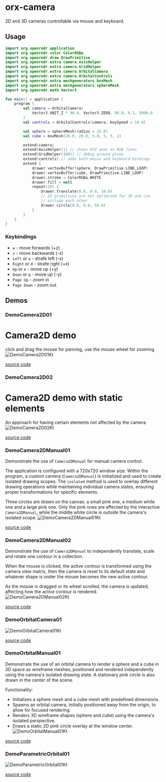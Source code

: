 # orx-camera

2D and 3D cameras controllable via mouse and keyboard.

## Usage

```kotlin
import org.openrndr.application
import org.openrndr.color.ColorRGBa
import org.openrndr.draw.DrawPrimitive
import org.openrndr.extra.camera.AxisHelper
import org.openrndr.extra.camera.GridHelper
import org.openrndr.extra.camera.OrbitalCamera
import org.openrndr.extra.camera.OrbitalControls
import org.openrndr.extra.meshgenerators.boxMesh
import org.openrndr.extra.meshgenerators.sphereMesh
import org.openrndr.math.Vector3

fun main() = application {
    program {
        val camera = OrbitalCamera(
            Vector3.UNIT_Z * 90.0, Vector3.ZERO, 90.0, 0.1, 5000.0
        )
        val controls = OrbitalControls(camera, keySpeed = 10.0)

        val sphere = sphereMesh(radius = 25.0)
        val cube = boxMesh(20.0, 20.0, 5.0, 5, 5, 2)

        extend(camera)
        extend(AxisHelper()) // shows XYZ axes as RGB lines
        extend(GridHelper(100)) // debug ground plane
        extend(controls) // adds both mouse and keyboard bindings
        extend {
            drawer.vertexBuffer(sphere, DrawPrimitive.LINE_LOOP)
            drawer.vertexBuffer(cube, DrawPrimitive.LINE_LOOP)
            drawer.stroke = ColorRGBa.WHITE
            drawer.fill = null
            repeat(10) {
                drawer.translate(0.0, 0.0, 10.0)
                // 2D primitives are not optimized for 3D and can
                // occlude each other
                drawer.circle(0.0, 0.0, 50.0)
            }
        }
    }
}
```

### Keybindings

* `w` - move forwards (+z)
* `s` - move backwards (-z)
* `Left` or `a` - strafe left (-x)
* `Right` or `d` - strafe right (+x)
* `Up` or `e`  -  move up (+y)
* `Down` or `q` -  move up (-y)
* `Page Up` -  zoom in
* `Page Down` -  zoom out
<!-- __demos__ -->
## Demos
### DemoCamera2D01

# Camera2D demo

click and drag the mouse for panning, use the mouse wheel for zooming
![DemoCamera2D01Kt](https://raw.githubusercontent.com/openrndr/orx/media/orx-camera/images/DemoCamera2D01Kt.png)

[source code](src/jvmDemo/kotlin/DemoCamera2D01.kt)

### DemoCamera2D02

# Camera2D demo with static elements

An approach for having certain elements not affected by the camera
![DemoCamera2D02Kt](https://raw.githubusercontent.com/openrndr/orx/media/orx-camera/images/DemoCamera2D02Kt.png)

[source code](src/jvmDemo/kotlin/DemoCamera2D02.kt)

### DemoCamera2DManual01

Demonstrate the use of `Camera2DManual` for manual camera control.

The application is configured with a 720x720 window size. Within the program, a custom camera (`Camera2DManual`)
is initialized and used to create isolated drawing scopes. The `isolated` method is used to overlay different
drawing operations while maintaining individual camera states, ensuring proper transformations for specific elements.

Three circles are drawn on the canvas: a small pink one, a medium white one and a large pink one.
Only the pink ones are affected by the interactive `Camera2DManual`, while the middle white circle is outside
the camera's isolated scope.
![DemoCamera2DManual01Kt](https://raw.githubusercontent.com/openrndr/orx/media/orx-camera/images/DemoCamera2DManual01Kt.png)

[source code](src/jvmDemo/kotlin/DemoCamera2DManual01.kt)

### DemoCamera2DManual02

Demonstrate the use of `Camera2DManual` to independently translate, scale and rotate one contour
in a collection.

When the mouse is clicked, the active contour is transformed using the camera view matrix,
then the camera is reset to its default state and whatever shape is under the mouse becomes
the new active contour.

As the mouse is dragged or its wheel scrolled, the camera is updated, affecting
how the active contour is rendered.
![DemoCamera2DManual02Kt](https://raw.githubusercontent.com/openrndr/orx/media/orx-camera/images/DemoCamera2DManual02Kt.png)

[source code](src/jvmDemo/kotlin/DemoCamera2DManual02.kt)

### DemoOrbitalCamera01


![DemoOrbitalCamera01Kt](https://raw.githubusercontent.com/openrndr/orx/media/orx-camera/images/DemoOrbitalCamera01Kt.png)

[source code](src/jvmDemo/kotlin/DemoOrbitalCamera01.kt)

### DemoOrbitalManual01

Demonstrate the use of an orbital camera to render a sphere and a cube in 3D space as wireframe meshes, positioned
and rendered independently using the camera's isolated drawing state. A stationary pink circle is also drawn in the
center of the scene.

Functionality:
- Initializes a sphere mesh and a cube mesh with predefined dimensions.
- Spawns an orbital camera, initially positioned away from the origin, to allow for focused rendering.
- Renders 3D wireframe shapes (sphere and cube) using the camera's isolated perspective.
- Draws a static 2D pink circle overlay at the window center.
![DemoOrbitalManual01Kt](https://raw.githubusercontent.com/openrndr/orx/media/orx-camera/images/DemoOrbitalManual01Kt.png)

[source code](src/jvmDemo/kotlin/DemoOrbitalManual01.kt)

### DemoParametricOrbital01


![DemoParametricOrbital01Kt](https://raw.githubusercontent.com/openrndr/orx/media/orx-camera/images/DemoParametricOrbital01Kt.png)

[source code](src/jvmDemo/kotlin/DemoParametricOrbital01.kt)
